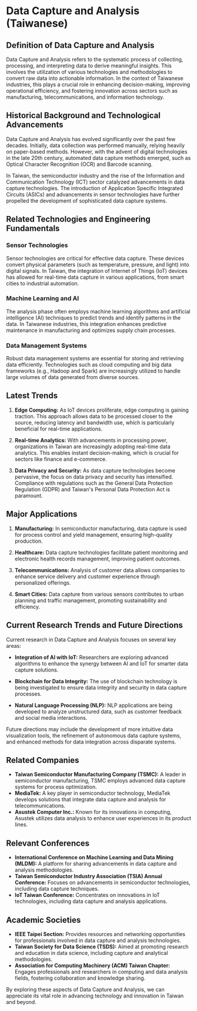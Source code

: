 # Data Capture and Analysis (Taiwanese)

## Definition of Data Capture and Analysis

Data Capture and Analysis refers to the systematic process of collecting, processing, and interpreting data to derive meaningful insights. This involves the utilization of various technologies and methodologies to convert raw data into actionable information. In the context of Taiwanese industries, this plays a crucial role in enhancing decision-making, improving operational efficiency, and fostering innovation across sectors such as manufacturing, telecommunications, and information technology.

## Historical Background and Technological Advancements

Data Capture and Analysis has evolved significantly over the past few decades. Initially, data collection was performed manually, relying heavily on paper-based methods. However, with the advent of digital technologies in the late 20th century, automated data capture methods emerged, such as Optical Character Recognition (OCR) and Barcode scanning. 

In Taiwan, the semiconductor industry and the rise of the Information and Communication Technology (ICT) sector catalyzed advancements in data capture technologies. The introduction of Application Specific Integrated Circuits (ASICs) and advancements in sensor technologies have further propelled the development of sophisticated data capture systems.

## Related Technologies and Engineering Fundamentals

### Sensor Technologies

Sensor technologies are critical for effective data capture. These devices convert physical parameters (such as temperature, pressure, and light) into digital signals. In Taiwan, the integration of Internet of Things (IoT) devices has allowed for real-time data capture in various applications, from smart cities to industrial automation.

### Machine Learning and AI

The analysis phase often employs machine learning algorithms and artificial intelligence (AI) techniques to predict trends and identify patterns in the data. In Taiwanese industries, this integration enhances predictive maintenance in manufacturing and optimizes supply chain processes.

### Data Management Systems

Robust data management systems are essential for storing and retrieving data efficiently. Technologies such as cloud computing and big data frameworks (e.g., Hadoop and Spark) are increasingly utilized to handle large volumes of data generated from diverse sources.

## Latest Trends

1. **Edge Computing:** As IoT devices proliferate, edge computing is gaining traction. This approach allows data to be processed closer to the source, reducing latency and bandwidth use, which is particularly beneficial for real-time applications.

2. **Real-time Analytics:** With advancements in processing power, organizations in Taiwan are increasingly adopting real-time data analytics. This enables instant decision-making, which is crucial for sectors like finance and e-commerce.

3. **Data Privacy and Security:** As data capture technologies become pervasive, the focus on data privacy and security has intensified. Compliance with regulations such as the General Data Protection Regulation (GDPR) and Taiwan's Personal Data Protection Act is paramount.

## Major Applications

1. **Manufacturing:** In semiconductor manufacturing, data capture is used for process control and yield management, ensuring high-quality production.

2. **Healthcare:** Data capture technologies facilitate patient monitoring and electronic health records management, improving patient outcomes.

3. **Telecommunications:** Analysis of customer data allows companies to enhance service delivery and customer experience through personalized offerings.

4. **Smart Cities:** Data capture from various sensors contributes to urban planning and traffic management, promoting sustainability and efficiency.

## Current Research Trends and Future Directions

Current research in Data Capture and Analysis focuses on several key areas:

- **Integration of AI with IoT:** Researchers are exploring advanced algorithms to enhance the synergy between AI and IoT for smarter data capture solutions.
  
- **Blockchain for Data Integrity:** The use of blockchain technology is being investigated to ensure data integrity and security in data capture processes.

- **Natural Language Processing (NLP):** NLP applications are being developed to analyze unstructured data, such as customer feedback and social media interactions.

Future directions may include the development of more intuitive data visualization tools, the refinement of autonomous data capture systems, and enhanced methods for data integration across disparate systems.

## Related Companies

- **Taiwan Semiconductor Manufacturing Company (TSMC):** A leader in semiconductor manufacturing, TSMC employs advanced data capture systems for process optimization.
- **MediaTek:** A key player in semiconductor technology, MediaTek develops solutions that integrate data capture and analysis for telecommunications.
- **Asustek Computer Inc.:** Known for its innovations in computing, Asustek utilizes data analysis to enhance user experiences in its product lines.

## Relevant Conferences

- **International Conference on Machine Learning and Data Mining (MLDM):** A platform for sharing advancements in data capture and analysis methodologies.
- **Taiwan Semiconductor Industry Association (TSIA) Annual Conference:** Focuses on advancements in semiconductor technologies, including data capture techniques.
- **IoT Taiwan Conference:** Concentrates on innovations in IoT technologies, including data capture and analysis applications.

## Academic Societies

- **IEEE Taipei Section:** Provides resources and networking opportunities for professionals involved in data capture and analysis technologies.
- **Taiwan Society for Data Science (TSDS):** Aimed at promoting research and education in data science, including capture and analytical methodologies.
- **Association for Computing Machinery (ACM) Taiwan Chapter:** Engages professionals and researchers in computing and data analysis fields, fostering collaboration and knowledge sharing. 

By exploring these aspects of Data Capture and Analysis, we can appreciate its vital role in advancing technology and innovation in Taiwan and beyond.